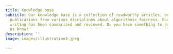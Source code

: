 ```yaml
---
title: Knowledge base
subtitle: Our knowledge base is a collection of readworthy articles, books and other
  publications from various disciplines about algorithmic fairness. Each piece of
  writing has been summarized and reviewed. Do you have something to contribute? Let
  us know!
description: ''
image: images/illustration3.jpeg

---
```

